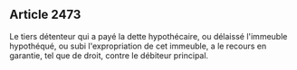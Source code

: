 Article 2473
----
Le tiers détenteur qui a payé la dette hypothécaire, ou délaissé l'immeuble
hypothéqué, ou subi l'expropriation de cet immeuble, a le recours en garantie,
tel que de droit, contre le débiteur principal.
